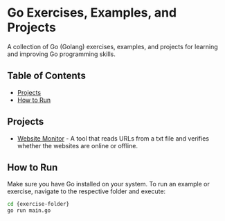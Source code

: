 # Go Exercises, Examples, and Projects

A collection of Go (Golang) exercises, examples, and projects for learning and improving Go programming skills.

## Table of Contents

- [Projects](#projects)
- [How to Run](#how-to-run)

## Projects

- [Website Monitor](website-connection/main.go) - A tool that reads URLs from a txt file and verifies whether the websites are online or offline.

## How to Run

Make sure you have Go installed on your system. To run an example or exercise, navigate to the respective folder and execute:

```sh
cd {exercise-folder}
go run main.go
```
